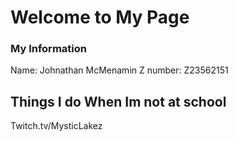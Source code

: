 # Welcome to My Page 


### My Information

Name: Johnathan McMenamin
Z number: Z23562151



## Things I do When Im not at school

Twitch.tv/MysticLakez



